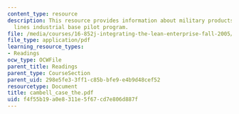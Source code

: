 ```yaml
---
content_type: resource
description: This resource provides information about military products from commercial
  lines industrial base pilot program.
file: /media/courses/16-852j-integrating-the-lean-enterprise-fall-2005/f4f55b19a0e8311e5f67cd7e806d887f_cambell_case_the.pdf
file_type: application/pdf
learning_resource_types:
- Readings
ocw_type: OCWFile
parent_title: Readings
parent_type: CourseSection
parent_uid: 298e5fe3-3ff1-c85b-bfe9-e4b9d48cef52
resourcetype: Document
title: cambell_case_the.pdf
uid: f4f55b19-a0e8-311e-5f67-cd7e806d887f
---
```

